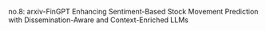 no.8: arxiv-FinGPT Enhancing Sentiment-Based Stock Movement Prediction with Dissemination-Aware and Context-Enriched LLMs
